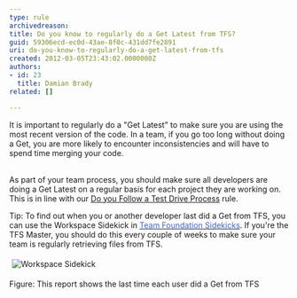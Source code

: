 ```yaml
---
type: rule
archivedreason: 
title: Do you know to regularly do a Get Latest from TFS?
guid: 59306ecd-ec0d-43ae-8f0c-431dd7fe2891
uri: do-you-know-to-regularly-do-a-get-latest-from-tfs
created: 2012-03-05T23:43:02.0000000Z
authors:
- id: 23
  title: Damian Brady
related: []

---
```



It is important to regularly do a &quot;Get Latest&quot; to make sure you are using the most recent version of the code. In a team, if you go too long without doing a Get, you are more likely to encounter inconsistencies and will have to spend time merging your code.
<br><excerpt class='endintro'></excerpt><br>
<p>As part of your team process, you should make sure all developers are doing a Get Latest on a regular basis for each project they are working on.&#160; This is in line with our <a href="/TFS/RulesToBetterVersionControlwithTFS(AKASourceControl)/Pages/TestDrivenProcess.aspx">Do you Follow a Test Drive Process</a> rule.</p>
<p class="ssw-rteStyle-Tip">Tip&#58; To find out when you or another developer last did a Get from TFS, you can use the Workspace Sidekick in <a href="http&#58;//www.attrice.info/cm/tfs/index.htm"><font color="#3a66cc">Team Foundation Sidekicks</font></a>. If you're the TFS Master, you should do this every couple of weeks to make sure your team is regularly retrieving files from TFS.</p>
<p><img alt="Workspace Sidekick" src="/TFS/RulesToBetterVersionControlwithTFS(AKASourceControl)/PublishingImages/SidekicksWorkspaceLastGet.png" style="margin&#58;5px;" /><br></p>
<span class="ssw-rteStyle-FigureNormal">Figure&#58; This report shows the last time each user did a Get from TFS</span> 


